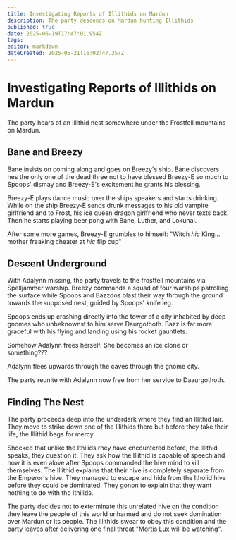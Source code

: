 ```yaml
---
title: Investigating Reports of Illithids on Mardun
description: The party descends on Mardun hunting Illithids
published: true
date: 2025-06-19T17:47:01.954Z
tags: 
editor: markdown
dateCreated: 2025-05-21T16:02:47.357Z
---
```


# Investigating Reports of Illithids on Mardun
The party hears of an Illithid nest somewhere under the Frostfell mountains on Mardun. 

## Bane and Breezy
Bane insists on coming along and goes on Breezy's ship. Bane discovers hes the only one of the dead three not to have blessed Breezy-E so much to Spoops' dismay and Breezy-E's excitement he grants his blessing. 

Breezy-E plays dance music over the ships speakers and starts drinking.
While on the ship Breezy-E sends drunk messages to his old vampire girlfriend and to Frost, his ice queen dragon girlfriend who never texts back. Then he starts playing beer pong with Bane, Luther, and Lokunai.

After some more games, Breezy-E grumbles to himself: "Witch *hic* King... mother freaking cheater at *hic* flip cup"

## Descent Underground
With Adalynn missing, the party travels to the frostfell mountains via Spelljammer warship. Breezy commands a squad of four warships patrolling the surface while Spoops and Bazzdos blast their way through the ground towards the supposed nest, guided by Spoops' knife leg.

Spoops ends up crashing directly into the tower of a city inhabited by deep gnomes who unbeknownst to him serve Daurgothoth. Bazz is far more graceful with his flying and landing using his rocket gauntlets. 


Somehow Adalynn frees herself. She becomes an ice clone or something???

Adalynn flees upwards through the caves through the gnome city.

The party reunite with Adalynn now free from her service to Daaurgothoth.




## Finding The Nest
The party proceeds deep into the underdark where they find an Illithid lair. They move to strike down one of the Illithids there but before they take their life, the Illithid begs for mercy. 

Shocked that unlike the Ithilids rhey have encountered before, the Illithid speaks, they question it. They ask how the Illithid is capable of speech and how it is even alove after Spoops commanded the hive mind to kill themselves. The Illithid explains that their hive is completely separate from the Emperor's hive. They managed to escape and hide from the Itholid hive before they could be dominated. They gonon to explain that they want nothing to do with the Ithilids. 

The party decides not to exterminate this unrelated hive on the condition they leave the people of this world unharmed and do not seek domination over Mardun or its people. The Illithids swear to obey this condition and the party leaves after delivering one final threat "Mortis Lux will be watching".
